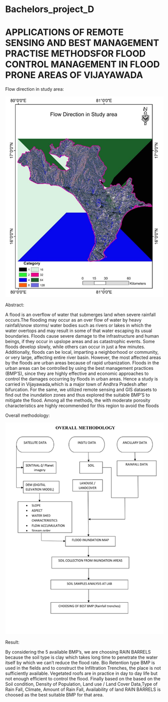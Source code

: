 # Bachelors_project_D

# APPLICATIONS OF REMOTE SENSING AND BEST MANAGEMENT PRACTISE METHODSFOR FLOOD CONTROL MANAGEMENT IN FLOOD PRONE AREAS OF VIJAYAWADA

Flow direction in study area:

![logo](images/flow_direction.jpeg)

Abstract:

A flood is an overflow of water that submerges land when severe rainfall occurs.The flooding may occur as an over flow of water by heavy rainfall/snow storms/ water bodies such as rivers or lakes in which the water overtops and may result in some of that water escaping its usual boundaries. Floods cause severe damage to the infrastructure and human beings, if they occur in upslope areas and as catastrophic events. Some floods develop slowly, while others can occur in just 
a few minutes. Additionally, floods can be local, imparting a neighborhood or community, or very large, affecting entire river basin. However, the most affected areas by the floods are urban areas because of rapid urbanization. Floods in the urban areas can be controlled by using the best management practices (BMP’S), since they are highly effective and economic approaches to control the damages occurring by floods in urban areas. Hence a study is carried in Vijayawada,which is a major town of Andhra Pradesh after bifurcation. For the same, we utilized remote sensing and GIS datasets to find out the inundation zones and thus explored the suitable BMP’S to mitigate the flood. Among all the methods, the with moderate porosity characteristics are highly recommended for this region to avoid the floods

Overall methodology:

![logo](images/_overall_method_flowchat.jpeg)

Result:

By considering the 5 available BMP’s, we are choosing RAIN BARRELS because the soil type is clay which takes long time to penetrate the water itself by which we can’t reduce the flood rate. Bio Retention type BMP is used in the fields and to construct the Infiltration Trenches, the place is not sufficiently available. Vegetated roofs are in practice in day to day life but not enough efficient to control the flood. Finally based on the based on the Soil condition, Density of Population, Land use / Land Cover Data,Type of Rain Fall, Climate, Amount of Rain Fall, Availability of land RAIN BARRELS is choosed as the best suitable BMP for that area.

